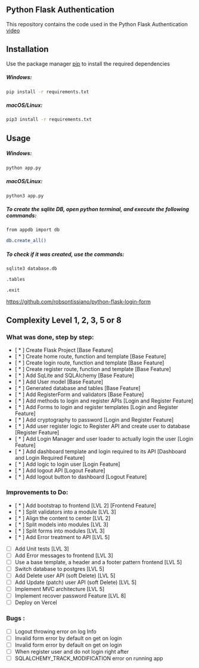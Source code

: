 ## Python Flask Authentication

This repository contains the code used in the Python Flask Authentication [video](https://www.youtube.com/watch?v=71EU8gnZqZQ)

## Installation

Use the package manager [pip](https://pip.pypa.io/en/stable/) to install the required dependencies

##### Windows:
```zsh
pip install -r requirements.txt
```

##### macOS/Linux:
```zsh
pip3 install -r requirements.txt
```

## Usage

##### Windows:
```zsh
python app.py
```
##### macOS/Linux:
```zsh
python3 app.py
```


##### To create the sqlite DB, open python terminal, and execute the following commands:
```zsh
from appdb import db
```
```zsh
db.create_all()
```

##### To check if it was created, use the commands:
```zsh
sqlite3 database.db
```


```zsh
.tables
```

```zsh
.exit
```

https://github.com/robsontissiano/python-flask-login-form

## Complexity Level 1, 2, 3, 5 or 8
### What was done, step by step:
* [ * ] Create Flask Project                                      [Base Feature]
* [ * ] Create home route, function and template                  [Base Feature]
* [ * ] Create login route, function and template                 [Base Feature]
* [ * ] Create register route, function and template              [Base Feature]
* [ * ] Add SqLite and SQLAlchemy                                 [Base Feature]
* [ * ] Add User model                                            [Base Feature]
* [ * ] Generated database and tables                             [Base Feature]
* [ * ] Add RegisterForm and validators                           [Base Feature]
* [ * ] Add methods to login and register APIs                    [Login and Register Feature]
* [ * ] Add Forms to login and register templates                 [Login and Register Feature]
* [ * ] Add cryptography to password                              [Login and Register Feature]
* [ * ] Add user register logic to Register API and create user to database  [Register Feature]
* [ * ] Add Login Manager and user loader to actually login the user [Login Feature]
* [ * ] Add dashboard template and login required to its API [Dashboard and Login Required Feature]
* [ * ] Add logic to login user                                    [Login Feature]
* [ * ] Add logout API                                             [Logout Feature]
* [ * ] Add logout button to dashboard                             [Logout Feature]

### Improvements to Do:
* [ * ] Add bootstrap to frontend                                         [LVL 2] [Frontend Feature]
* [ * ] Split validators into a module                                    [LVL 3]
* [ * ] Align the content to center                                       [LVL 2]
* [ * ] Split models into modules                                         [LVL 3]
* [ * ] Split forms into modules                                          [LVL 3]
* [ * ] Add Error treatment to API                                        [LVL 5]
* [   ] Add Unit tests                                                    [LVL 3]
* [   ] Add Error messages to frontend                                    [LVL 3]
* [   ] Use a base template, a header and a footer pattern frontend       [LVL 5]
* [   ] Switch database to postgres                                       [LVL 5]
* [   ] Add Delete user API (soft Delete)                                 [LVL 5]
* [   ] Add Update (patch) user API (soft Delete)                         [LVL 5]
* [   ] Implement MVC architecture                                        [LVL 5]
* [   ] Implement recover password Feature                                [LVL 8]
* [   ] Deploy on Vercel

### Bugs :
* [   ] Logout throwing error on log Info
* [   ] Invalid form error by default on get on login
* [   ] Invalid form error by default on get on login
* [   ] When register user and do not login right after
* [   ] SQLALCHEMY_TRACK_MODIFICATION error on running app
